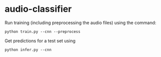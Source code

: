 # audio-classifier

Run training (including preprocessing the audio files) using the command:

```
python train.py --cnn --preprocess
```

Get predictions for a test set using

```
python infer.py --cnn 
```
